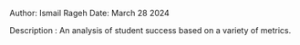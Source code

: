 Author: Ismail Rageh
Date: March 28 2024

Description : An analysis of student success based on a variety of metrics.